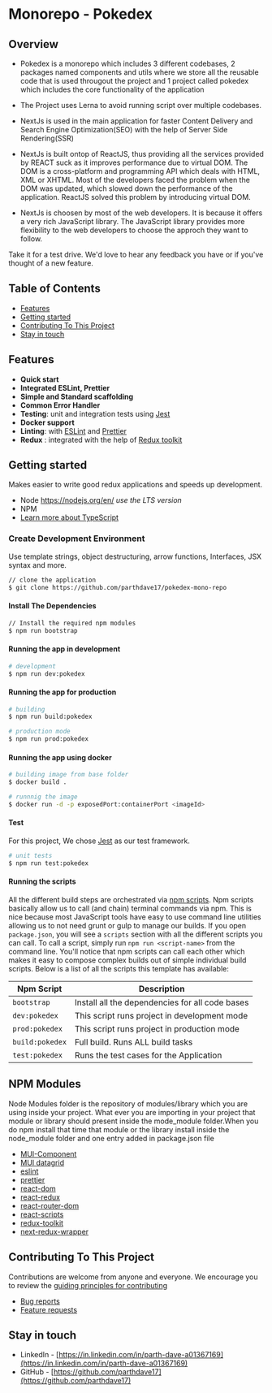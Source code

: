 # Monorepo - Pokedex

## Overview

- Pokedex is a monorepo which includes 3 different codebases, 2 packages named components and utils where we store all the
  reusable code that is used througout the project and 1 project called pokedex which includes the core functionality of the application

- The Project uses Lerna to avoid running script over multiple codebases.

- NextJs is used in the main application for faster Content Delivery and Search Engine Optimization(SEO) with the help of Server Side Rendering(SSR)

- NextJs is built ontop of ReactJS, thus providing all the services provided by REACT suck as it improves performance due to virtual DOM. The DOM is a cross-platform and programming API which deals with HTML, XML or XHTML. Most of the developers faced the problem when the DOM was updated, which slowed down the performance of the application. ReactJS solved this problem by introducing virtual DOM.

- NextJs is choosen by most of the web developers. It is because it offers a very rich JavaScript library. The JavaScript library provides more flexibility to the web developers to choose the approch they want to follow.

Take it for a test drive. We'd love to hear any feedback you have or if you've thought of a new feature.

## Table of Contents

- [Features](#features)
- [Getting started](#getting-started)
- [Contributing To This Project](#contributing-to-this-project)
- [Stay in touch](#stay-in-touch)

## Features

- **Quick start**
- **Integrated ESLint, Prettier**
- **Simple and Standard scaffolding**
- **Common Error Handler**
- **Testing**: unit and integration tests using [Jest](https://jestjs.io)
- **Docker support**
- **Linting**: with [ESLint](https://eslint.org) and [Prettier](https://prettier.io)
- **Redux** : integrated with the help of [Redux toolkit](https://redux-toolkit.js.org/)

## Getting started

Makes easier to write good redux applications and speeds up development.

- Node <https://nodejs.org/en/> _use the LTS version_
- NPM
- [Learn more about TypeScript](https://github.com/parthdave17/pokedex-mono-repo/blob/main/wiki/typescript.md)

### Create Development Environment

Use template strings, object destructuring, arrow functions, Interfaces, JSX syntax and more.

```bash
// clone the application
$ git clone https://github.com/parthdave17/pokedex-mono-repo
```

#### Install The Dependencies

```bash
// Install the required npm modules
$ npm run bootstrap
```

#### Running the app in development

```bash
# development
$ npm run dev:pokedex

```

#### Running the app for production

```bash
# building
$ npm run build:pokedex

# production mode
$ npm run prod:pokedex
```

#### Running the app using docker

```bash
# building image from base folder
$ docker build .

# runnnig the image
$ docker run -d -p exposedPort:containerPort <imageId>
```

#### Test

For this project, We chose [Jest](https://facebook.github.io/jest/) as our test framework.

```bash
# unit tests
$ npm run test:pokedex

```

#### Running the scripts

All the different build steps are orchestrated via [npm scripts](https://docs.npmjs.com/misc/scripts).
Npm scripts basically allow us to call (and chain) terminal commands via npm.
This is nice because most JavaScript tools have easy to use command line utilities allowing us to not need grunt or gulp to manage our builds.
If you open `package.json`, you will see a `scripts` section with all the different scripts you can call.
To call a script, simply run `npm run <script-name>` from the command line.
You'll notice that npm scripts can call each other which makes it easy to compose complex builds out of simple individual build scripts.
Below is a list of all the scripts this template has available:

| Npm Script      | Description                                     |
| --------------- | ----------------------------------------------- |
| `bootstrap`     | Install all the dependencies for all code bases |
| `dev:pokedex`   | This script runs project in development mode    |
| `prod:pokedex`  | This script runs project in production mode     |
| `build:pokedex` | Full build. Runs ALL build tasks                |
| `test:pokedex`  | Runs the test cases for the Application         |

## NPM Modules

Node Modules folder is the repository of modules/library which you are using inside your project. What ever you are importing in your project that module or library should present inside the mode_module folder.When you do npm install that time that module or the library install inside the node_module folder and one entry added in package.json file

- [MUI-Component](https://mui.com/material-ui/react-grid/)
- [MUI datagrid](https://mui.com/x/react-data-grid/)
- [eslint](https://eslint.org/docs/latest/use/getting-started)
- [prettier](https://prettier.io/docs/en/index.html)
- [react-dom](https://github.com/parthdave17/pokedex-mono-repo/blob/main/wiki/npm-modules/react-dom.md)
- [react-redux](https://github.com/parthdave17/pokedex-mono-repo/blob/main/wiki/npm-modules/react-redux.md)
- [react-router-dom](https://github.com/parthdave17/pokedex-mono-repo/blob/main/wiki/npm-modules/react-router-dom.md)
- [react-scripts](https://github.com/parthdave17/pokedex-mono-repo/blob/main/wiki/npm-modules/react-scripts.md)
- [redux-toolkit](https://github.com/parthdave17/pokedex-mono-repo/blob/main/wiki/npm-modules/redux-toolkit.md)
- [next-redux-wrapper](https://github.com/kirill-konshin/next-redux-wrapper)

## Contributing To This Project

Contributions are welcome from anyone and everyone. We encourage you to review the [guiding principles for contributing](https://github.com/parthdave17/pokedex-mono-repo/blob/main/wiki/contribution/contribution.md)

- [Bug reports](https://github.com/parthdave17/pokedex-mono-repo/blob/main/wiki/contribution/bug-reports.md)
- [Feature requests](https://github.com/parthdave17/pokedex-mono-repo/blob/main/wiki/contribution/feature-requests.md)

## Stay in touch

- LinkedIn - [https://in.linkedin.com/in/parth-dave-a01367169](https://in.linkedin.com/in/parth-dave-a01367169)
- GitHub - [https://github.com/parthdave17](https://github.com/parthdave17)

